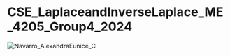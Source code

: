 # CSE_LaplaceandInverseLaplace_ME_4205_Group4_2024

![Navarro_AlexandraEunice_C](https://github.com/alexaecn/CSE_LaplaceandInverseLaplace_ME_4205_Group4_2024/assets/159086894/2bc7b203-4081-4720-a787-bada0bbc8829)
